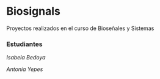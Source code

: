 # Biosignals
Proyectos realizados en el curso de Bioseñales y Sistemas

### Estudiantes

*Isabela Bedoya*

*Antonia Yepes*
